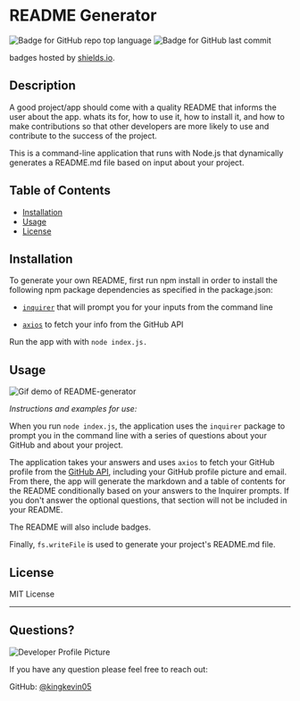 # README Generator
  ![Badge for GitHub repo top language](https://img.shields.io/github/languages/top/kingkevin05/readme-generator?style=flat&logo=appveyor) ![Badge for GitHub last commit](https://img.shields.io/github/last-commit/kingkevin05/readme-generator?style=flat&logo=appveyor)
  
  badges hosted by [shields.io](https://shields.io/).
  
  
  ## Description 
  
  A good project/app should come with a quality README that  informs the user about the app. whats its for, how to use it, how to install it, and how to make contributions so that other developers are more likely to use and contribute to the success of the project.
  
  This is a command-line application that runs with Node.js that dynamically generates a README.md file based on input about your project.
  
  ## Table of Contents
  * [Installation](#installation)
  * [Usage](#usage)
  * [License](#license)
  
  ## Installation
  
  
  To generate your own README, first run npm install in order to install the following npm package dependencies as specified in the package.json:

* [`inquirer`](https://www.npmjs.com/package/inquirer) that will prompt you for your inputs from the command line

* [`axios`](https://www.npmjs.com/package/axios) to fetch your info from the GitHub API

Run the app with with `node index.js.`
  
  ## Usage
  
  ![Gif demo of README-generator](readme-demo.gif)
  
  *Instructions and examples for use:*
  
When you run `node index.js`, the application uses the `inquirer` package to prompt you in the command line with a series of questions about your GitHub and about your project.

The application takes your answers and uses `axios` to fetch your GitHub profile from the [GitHub API](https://developer.github.com/v3/), including your GitHub profile picture and email.
From there, the app will generate the markdown and a table of contents for the README conditionally based on your answers to the Inquirer prompts. If you don't answer the optional questions, that section will not be included in your README. 

The README will also include badges.

Finally, `fs.writeFile` is used to generate your project's README.md file.
  
  ## License
  
  MIT License
  
  ---
  
  ## Questions?
  
  ![Developer Profile Picture](https://avatars.githubusercontent.com/u/75460766?v=4) 
  
  If you have any question please feel free to reach out:
 
  GitHub: [@kingkevin05](https://api.github.com/users/kingkevin05)
  
